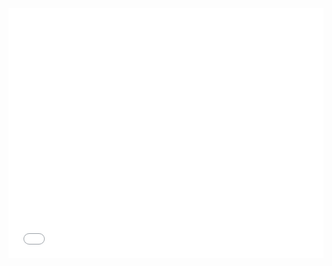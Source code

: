 <iframe width="100%" height="400px" style="border:0px" src="Flexbox.html" title="W3Schools Free Online Web Tutorials"></iframe>
